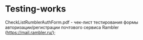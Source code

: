 # Testing-works

CheckListRumblerAuthForm.pdf - чек-лист тестирования формы авторизации/регистрации почтового сервиса Rambler (https://mail.rambler.ru/);
